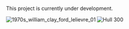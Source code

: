 This project is currently under development.

![1970s_william_clay_ford_lelievre_01](https://github.com/user-attachments/assets/28f80ab3-a099-4281-bbd7-fba81c4477bc)
![Hull 300](https://github.com/user-attachments/assets/107db086-b990-4505-a12c-921c41f49588)
